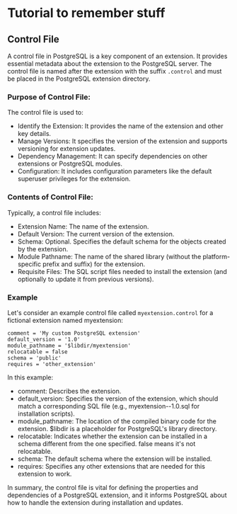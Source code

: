 # Tutorial to remember stuff

## Control File

A control file in PostgreSQL is a key component of an extension. It provides essential metadata about the extension to the PostgreSQL server. The control file is named after the extension with the suffix `.control` and must be placed in the PostgreSQL extension directory.

### Purpose of Control File:

The control file is used to:

- Identify the Extension: It provides the name of the extension and other key details.
- Manage Versions: It specifies the version of the extension and supports versioning for extension updates.
- Dependency Management: It can specify dependencies on other extensions or PostgreSQL modules.
- Configuration: It includes configuration parameters like the default superuser privileges for the extension.

### Contents of Control File:

Typically, a control file includes:

- Extension Name: The name of the extension.
- Default Version: The current version of the extension.
- Schema: Optional. Specifies the default schema for the objects created by the extension.
- Module Pathname: The name of the shared library (without the platform-specific prefix and suffix) for the extension.
- Requisite Files: The SQL script files needed to install the extension (and optionally to update it from previous versions).

### Example

Let's consider an example control file called `myextension.control` for a fictional extension named myextension:

    comment = 'My custom PostgreSQL extension'
    default_version = '1.0'
    module_pathname = '$libdir/myextension'
    relocatable = false
    schema = 'public'
    requires = 'other_extension'

In this example:

- comment: Describes the extension.
- default_version: Specifies the version of the extension, which should match a corresponding SQL file (e.g., myextension--1.0.sql for installation scripts).
- module_pathname: The location of the compiled binary code for the extension. $libdir is a placeholder for PostgreSQL's library directory.
- relocatable: Indicates whether the extension can be installed in a schema different from the one specified. false means it's not relocatable.
- schema: The default schema where the extension will be installed.
- requires: Specifies any other extensions that are needed for this extension to work.

In summary, the control file is vital for defining the properties and dependencies of a PostgreSQL extension, and it informs PostgreSQL about how to handle the extension during installation and updates.
